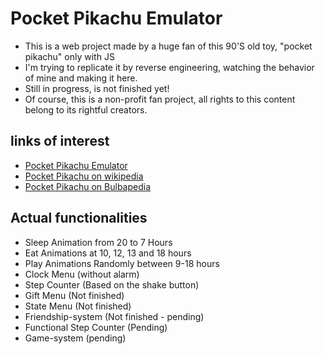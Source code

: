 # Pocket Pikachu Emulator

- This is a web project made by a huge fan of this 90'S old toy, "pocket pikachu" only with JS
- I'm trying to replicate it by reverse engineering, watching the behavior of mine and making it here.
- Still in progress, is not finished yet!
- Of course, this is a non-profit fan project, all rights to this content belong to its rightful creators.

## links of interest

- [Pocket Pikachu Emulator](https://alberto-rp.github.io/Pocket-pikachu-emulator/)
- [Pocket Pikachu on wikipedia](https://en.wikipedia.org/wiki/Pok%C3%A9mon_Pikachu)
- [Pocket Pikachu on Bulbapedia](https://bulbapedia.bulbagarden.net/wiki/Pok%C3%A9mon_Pikachu)

## Actual functionalities
- Sleep Animation from 20 to 7 Hours
- Eat Animations at 10, 12, 13 and 18 hours
- Play Animations Randomly between 9-18 hours
- Clock Menu (without alarm)
- Step Counter (Based on the shake button)
- Gift Menu (Not finished)
- State Menu (Not finished)
- Friendship-system (Not finished - pending)
- Functional Step Counter (Pending)
- Game-system (pending)
